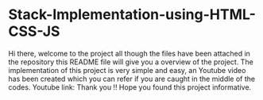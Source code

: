 # Stack-Implementation-using-HTML-CSS-JS
Hi there, welcome to the project all though the files have been attached in the repository this README file will give you a overview of the project.
The implementation of this project is very simple and easy, an Youtube video has been created which you can refer if you are caught in the middle of the codes.
Youtube link:
Thank you !! Hope you found this project informative.
